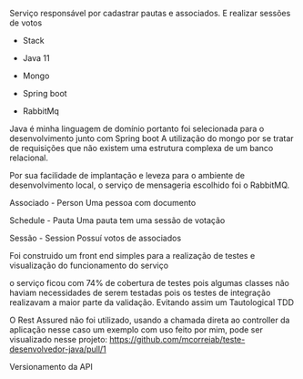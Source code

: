 Serviço responsável por cadastrar pautas e associados. E realizar sessões de votos

* Stack

* Java 11
* Mongo
* Spring boot
* RabbitMq

Java é minha linguagem de domínio portanto foi selecionada para o desenvolvimento junto com Spring boot
A utilização do mongo por se tratar de requisições que não existem uma estrutura complexa
de um banco relacional.

Por sua facilidade de implantação e leveza para o ambiente de desenvolvimento local, o serviço
de mensageria escolhido foi o RabbitMQ.

Associado - Person
Uma pessoa com documento

Schedule - Pauta
Uma pauta tem uma sessão de votação

Sessão - Session
Possuí votos de associados

Foi construido um front end simples para a realização de testes e visualização do funcionamento do serviço

o serviço ficou com 74% de cobertura de testes pois algumas classes não haviam necessidades de serem testadas
pois os testes de integração realizavam a maior parte da validação. Evitando assim um Tautological TDD

O Rest Assured não foi utilizado, usando a chamada direta ao controller da aplicação nesse caso
um exemplo com uso feito por mim, pode ser visualizado nesse projeto:
https://github.com/mcorreiab/teste-desenvolvedor-java/pull/1

Versionamento da API

